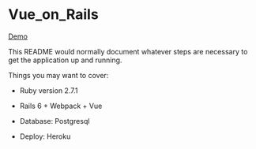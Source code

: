 # Vue_on_Rails

[Demo](https://obscure-cliffs-45329.herokuapp.com/ "Demo link")

This README would normally document whatever steps are necessary to get the
application up and running.

Things you may want to cover:

* Ruby version 2.7.1

* Rails 6 + Webpack + Vue

* Database: Postgresql

* Deploy: Heroku
